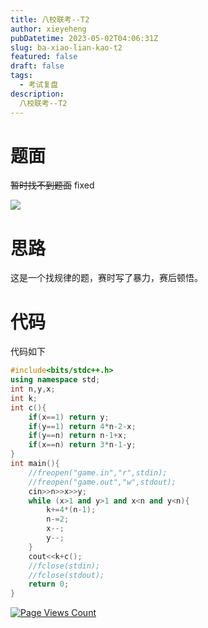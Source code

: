 ```yaml
---
title: 八校联考--T2
author: xieyeheng
pubDatetime: 2023-05-02T04:06:31Z
slug: ba-xiao-lian-kao-t2
featured: false
draft: false
tags:
  - 考试复盘
description:
  八校联考--T2
---
```


# 题面

~~暂时找不到题面~~ fixed

![](https://xieyeheng.github.io/post-images/1683026052350.jpeg)

# 思路

这是一个找规律的题，赛时写了暴力，赛后顿悟。

# 代码

代码如下

```cpp
#include<bits/stdc++.h>
using namespace std;
int n,y,x;
int k;
int c(){
	if(x==1) return y;
	if(y==1) return 4*n-2-x;
	if(y==n) return n-1+x;
	if(x==n) return 3*n-1-y;
}
int main(){
	//freopen("game.in","r",stdin);
	//freopen("game.out","w",stdout);
	cin>>n>>x>>y;
	while (x>1 and y>1 and x<n and y<n){
		k+=4*(n-1);
		n-=2;
		x--;
		y--;
	}
	cout<<k+c();
	//fclose(stdin);
	//fclose(stdout);
	return 0;
}
```
[![Page Views Count](https://badges.toozhao.com/badges/01GZE085CM07FBAHE8BVQRB2DZ/green.svg)](https://badges.toozhao.com/stats/01GZE085CM07FBAHE8BVQRB2DZ "Get your own page views count badge on badges.toozhao.com")
